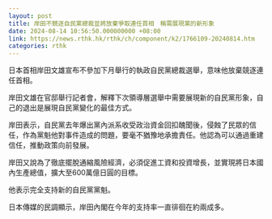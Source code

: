 ```yaml
---
layout: post
title: 岸田不競逐自民黨總裁並將放棄爭取連任首相　稱需展現黨的新形象
date: 2024-08-14 10:56:50.000000000 +08:00
link: https://news.rthk.hk/rthk/ch/component/k2/1766109-20240814.htm
categories: rthk
---
```


日本首相岸田文雄宣布不參加下月舉行的執政自民黨總裁選舉，意味他放棄競逐連任首相。

岸田文雄在官邸舉行記者會，解釋下次領導層選舉中需要展現新的自民黨形象，自己的退出是展現自民黨變化的最佳方式。

岸田表示，自民黨去年爆出黨內派系收受政治資金回扣醜聞後，侵蝕了民眾的信任，作為黨魁他對事件造成的問題，要毫不猶豫地承擔責任。他認為可以通過重建信任，推動政策向前發展。

岸田又說為了徹底擺脫通縮風險經濟，必須促進工資和投資增長，並實現將日本國內生產總值，擴大至600萬億日圓的目標。

他表示完全支持新的自民黨黨魁。

日本傳媒的民調顯示，岸田內閣在今年的支持率一直徘徊在約兩成多。
